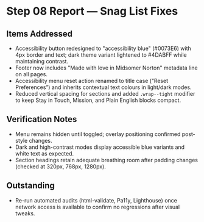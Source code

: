 # Step 08 Report — Snag List Fixes

## Items Addressed
- Accessibility button redesigned to "accessibility blue" (#0073E6) with 4px border and text; dark theme variant lightened to #4DABFF while maintaining contrast.
- Footer now includes "Made with love in Midsomer Norton" metadata line on all pages.
- Accessibility menu reset action renamed to title case (“Reset Preferences”) and inherits contextual text colours in light/dark modes.
- Reduced vertical spacing for sections and added `.wrap--tight` modifier to keep Stay in Touch, Mission, and Plain English blocks compact.

## Verification Notes
- Menu remains hidden until toggled; overlay positioning confirmed post-style changes.
- Dark and high-contrast modes display accessible blue variants and white text as expected.
- Section headings retain adequate breathing room after padding changes (checked at 320px, 768px, 1280px).

## Outstanding
- Re-run automated audits (html-validate, Pa11y, Lighthouse) once network access is available to confirm no regressions after visual tweaks.
